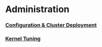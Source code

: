 # Administration

### [Configuration & Cluster Deployment](5.1.Config-and-Cluster-Deployment.md)
### [Kernel Tuning](5.2.Kernel-Tuning.md)